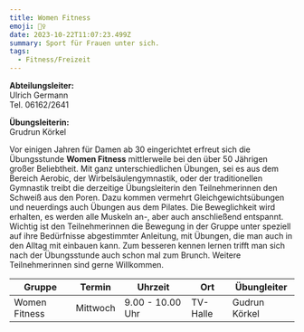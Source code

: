```yaml
---
title: Women Fitness
emoji: 🙆‍♀️
date: 2023-10-22T11:07:23.499Z
summary: Sport für Frauen unter sich.
tags:
  - Fitness/Freizeit
---
```

**A﻿bteilungsleiter:**\
U﻿lrich Germann\
T﻿el. 06162/2641

**Ü﻿bungsleiterin:**\
G﻿rudrun Körkel

Vor einigen Jahren für Damen ab 30 eingerichtet erfreut sich die Übungsstunde **Women Fitness** mittlerweile bei den über 50 Jährigen großer Beliebtheit. Mit ganz unterschiedlichen Übungen, sei es aus dem Bereich Aerobic, der Wirbelsäulengymnastik, oder der traditionellen Gymnastik treibt die derzeitige Übungsleiterin den Teilnehmerinnen den Schweiß aus den Poren. Dazu kommen vermehrt Gleichgewichtsübungen und neuerdings auch Übungen aus dem Pilates. Die Beweglichkeit wird erhalten, es werden alle Muskeln an-, aber auch anschließend entspannt.\
Wichtig ist den Teilnehmerinnen die Bewegung in der Gruppe unter speziell auf ihre Bedürfnisse abgestimmter Anleitung, mit Übungen, die man auch in den Alltag mit einbauen kann. Zum besseren kennen lernen trifft man sich nach der Übungsstunde auch schon mal zum Brunch. Weitere Teilnehmerinnen sind gerne Willkommen.

| G﻿ruppe       | T﻿ermin  | U﻿hrzeit         | O﻿rt     | Ü﻿bungleiter  |
| ------------- | -------- | ---------------- | -------- | ------------- |
| Women Fitness | Mittwoch | 9.00 - 10.00 Uhr | TV-Halle | Gudrun Körkel |